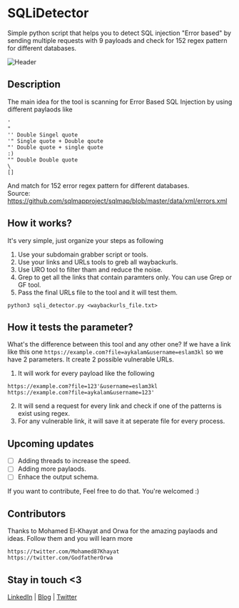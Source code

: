 # SQLiDetector
Simple python script that helps you to detect SQL injection "Error based" by sending multiple requests with 9 payloads and check for 152 regex pattern for different databases.

![Header](https://github.com/eslam3kl/SQLiDetector/blob/main/SCREENSHOT.png)

## Description
The main idea for the tool is scanning for Error Based SQL Injection by using different paylaods like
```
' 
"
'' Double Singel quote
'" Single quote + Double qoute
"' Double quote + single quote
:) 
"" Double Double quote
\
[]
```
And match for 152 error regex pattern for different databases. <br />
Source: https://github.com/sqlmapproject/sqlmap/blob/master/data/xml/errors.xml

## How it works? 
It's very simple, just organize your steps as following
1. Use your subdomain grabber script or tools. 
2. Use your links and URLs tools to greb all waybackurls. 
3. Use URO tool to filter tham and reduce the noise. 
4. Grep to get all the links that contain paramters only. You can use Grep or GF tool.
5. Pass the final URLs file to the tool and it will test them. 
```
python3 sqli_detector.py <waybackurls_file.txt>
```

## How it tests the parameter? 
What's the difference between this tool and any other one? 
If we have a link like this one `https://example.com?file=aykalam&username=eslam3kl` so we have 2 parameters. It create 2 possible vulnerable URLs. 
1. It will work for every payload like the following 
```
https://example.com?file=123'&username=eslam3kl
https://example.com?file=aykalam&username=123'
```
2. It will send a request for every link and check if one of the patterns is exist using regex. 
3. For any vulnerable link, it will save it at seperate file for every process. 

## Upcoming updates
- [ ] Adding threads to increase the speed.
- [ ] Adding more paylaods.
- [ ] Enhace the output schema. 

If you want to contribute, Feel free to do that. You're welcomed :)

## Contributors
Thanks to Mohamed El-Khayat and Orwa for the amazing paylaods and ideas. Follow them and you will learn more
```
https://twitter.com/Mohamed87Khayat
https://twitter.com/GodfatherOrwa
```

## Stay in touch <3 
[LinkedIn](https://www.linkedin.com/in/eslam3kl/) | [Blog](https://eslam3kl.medium.com/)  |  [Twitter](https://twitter.com/eslam3kll)
